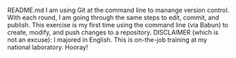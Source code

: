 README.md
I am using Git at the command line to manange version control. With each round, I am going through the same steps to edit, commit, and publish.
This exercise is my first time using the command line (via Babun) to create, modify, and push changes to a repository.
DISCLAIMER (which is not an excuse): I majored in English.
This is on-the-job training at my national laboratory. Hooray!